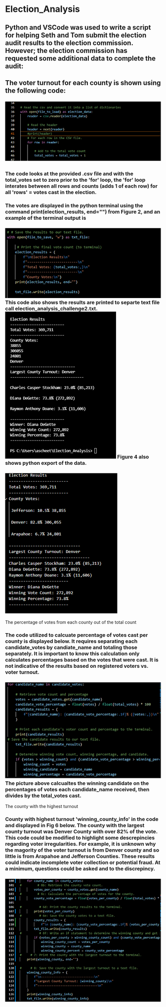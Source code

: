 # Election_Analysis

## Python and VSCode was used to write a script for helping Seth and Tom submit the election audit results to the election commission. However; the election commission has requested some additional data to complete the audit:

## The voter turnout for each county is shown using the following code: 
### ![Fig 1 - VS code of total_votes](https://github.com/ASCHEET/Election_Analysis/blob/main/Resources/total_votes.png?raw=true)
### The code looks at the provided .csv file and with the total_votes set to zero prior to the 'for' loop, the 'for' loop interates between all rows and counts (adds 1 of each row) for all 'rows' = votes cast in the election.
### The votes are displayed in the python terminal using the command print(election_results, end="") from Figure 2, and an example of the terminal output is 
### ![Fig 2 - VS Code of Python Terminal](https://github.com/ASCHEET/Election_Analysis/blob/main/Resources/VS_to_terminal_total_votes.png?raw=true) This code also shows the results are printed to separte text file call election_analysis_challenge2.txt.  ![Fig 3 - Python Termingal of Total Votes](https://github.com/ASCHEET/Election_Analysis/blob/main/Resources/terminal_total_votes1.png?raw=true) Figure 4 also shows python export of the data. 
### ![Fig 4 - txt_file_output](https://github.com/ASCHEET/Election_Analysis/blob/main/Resources/txt_results.png?raw=true)
The percentage of votes from each county out of the total count
### The code utilized to calcuate percentage of votes cast per county is displayed below.  It requires separating each candidate_votes by candiate_name and totaling those separately.  It is important to know this calculation only calculates percentages based on the votes that were cast.  It is not indicative of the results based on registered voters vs. voter turnout.  
### ![Fig 5 - candidate percentages ](https://github.com/ASCHEET/Election_Analysis/blob/main/Resources/candidate_percentages.png?raw=true) The picture above calcualtes the winning candidate on the percentages of votes each candidate_name received, then divides by the total_votes cast.
The county with the highest turnout
### County with highest turnout 'winning_county_info' in the code and displayed in Fig 6 below.  The county with the largest county turnout was Denver County with over 82% of the vote.  This code could be modified to highlight some descrepincies regarding voter irregularities.  For example, it is unknown why the magority of the voter turnout is from Denver county and so little is from Arapahoe and Jefferson Counties.  These results could indicate incomplete voter collection or potential fraud.  At a minimum, questions could be asked and to the discrepincy.
### ![Fig 6 - VS Code of county results](https://github.com/ASCHEET/Election_Analysis/blob/main/Resources/winning_candidate.png?raw=true) 
